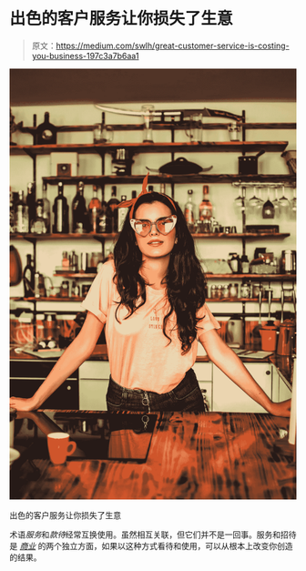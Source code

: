# 出色的客户服务让你损失了生意

> 原文：<https://medium.com/swlh/great-customer-service-is-costing-you-business-197c3a7b6aa1>

![](img/bbb5d44993d38015b4c4a3df1d77a6b2.png)

出色的客户服务让你损失了生意

术语*服务*和*款待*经常互换使用。虽然相互关联，但它们并不是一回事。服务和招待是 [*商业*](https://youtu.be/qkU3uwWyAn8) 的两个独立方面，如果以这种方式看待和使用，可以从根本上改变你创造的结果。